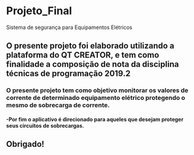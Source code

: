 # Projeto_Final
Sistema de segurança para Equipamentos Elétricos

## O presente projeto foi elaborado utilizando a plataforma do QT CREATOR, e tem como finalidade a composição de nota da disciplina técnicas de programação 2019.2

### O presente projeto tem como objetivo monitorar os valores de corrente de determinado equipamento elétrico protegendo o mesmo de sobrecarga de corrente.







   
  ####          -Por fim o aplicativo é direcionado para aqueles que desejam proteger seus circuitos de sobrecargas.
  
 ## Obrigado!
